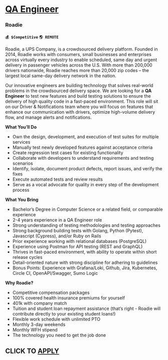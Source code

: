 # [QA Engineer](https://www.remotewlb.com/apply/qa-engineer-125232)  
### Roadie  
#### `💰 $Competitive` `🌎 REMOTE`  

Roadie, a UPS Company, is a crowdsourced delivery platform. Founded in 2014, Roadie works with consumers, small businesses and enterprises across virtually every industry to enable scheduled, same day and urgent delivery in passenger vehicles across the U.S. With more than 200,000 drivers nationwide, Roadie reaches more than 20,000 zip codes – the largest local same-day delivery network in the nation.

Our innovative engineers are building technology that solves real-world problems in the crowdsourced delivery space. We are looking for a **QA Engineer** to test new features and build testing solutions to ensure the delivery of high quality code in a fast-paced environment. This role will sit on our Driver & Notifications team where you will focus on features that enhance our communication with drivers, optimize high-volume delivery flow, and manage alerts and notifications.

**What You’ll Do**

  * Own the design, development, and execution of test suites for multiple services
  * Manually test newly developed features against acceptance criteria
  * Create regression test cases for existing functionality
  * Collaborate with developers to understand requirements and testing scenarios 
  * Identify, isolate, document product defects, report issues, and verify the fixes
  * Execute automated tests and review results
  * Serve as a vocal advocate for quality in every step of the development process

**What You Bring**

  * Bachelor’s Degree in Computer Science or a related field, or comparable experience
  * 2-4 years experience in a QA Engineer role
  * Strong understanding of testing methodologies and testing approaches
  * Strong background building tests with Golang, Python (Pytest), Javascript (Cypress), and/or Ruby on Rails 
  * Prior experience working with relational databases (PostgreSQL)
  * Experience using Postman for API testing (REST and GraphQL)
  * Thrives in fast-paced environment, with ability to operate within short release cycles
  * Detail-oriented nature with strong discipline for adhering to guidelines
  * Bonus Points: Experience with Grafana/Loki, Github, Jira, Kubernetes, Circle CI, OpenAPI/Swagger, Sumo Logic

**Why Roadie?**

  * Competitive compensation packages 
  * 100% covered health insurance premiums for yourself
  * 401k with company match
  * Tuition and student loan repayment assistance (that’s right - Roadie will contribute directly to your existing student loans!) 
  * Flexible work schedule with unlimited PTO 
  * Monthly 3-day weekends
  * Monthly WFH stipend 
  * The technology you need to get the job done

  
## CLICK TO [APPLY](https://www.remotewlb.com/apply/qa-engineer-125232)

